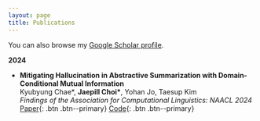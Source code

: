 ```yaml
---
layout: page
title: Publications
---
```


You can also browse my <a href="https://scholar.google.com/citations?hl=ko&user=jJNFoJUAAAAJ" target="_blank">Google Scholar profile</a>.
<br />

**2024**

- **Mitigating Hallucination in Abstractive Summarization with Domain-Conditional Mutual Information**  
  Kyubyung Chae\*, **Jaepill Choi\***, Yohan Jo, Taesup Kim  
  *Findings of the Association for Computational Linguistics: NAACL 2024*  
  <!-- <a href="https://arxiv.org/abs/2404.09480" target="_blank">Paper
  <a href="https://github.com/qqplot/dcpmi" target="_blank">Code -->
  [Paper](https://arxiv.org/abs/2404.09480){: .btn .btn--primary}
  [Code](https://github.com/qqplot/dcpmi){: .btn .btn--primary}

